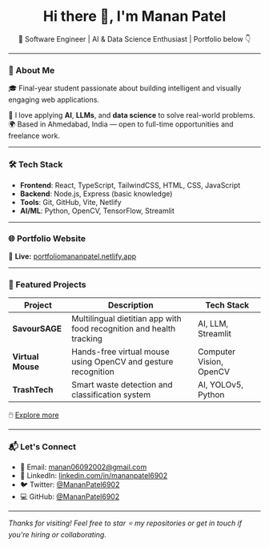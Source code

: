 <h1 align="center">Hi there 👋, I'm Manan Patel</h1>
<p align="center">🚀 Software Engineer | AI & Data Science Enthusiast | Portfolio below 👇</p>

---

### 💼 About Me
🎓 Final-year student passionate about building intelligent and visually engaging web applications.

🔬 I love applying **AI**, **LLMs**, and **data science** to solve real-world problems.  
🌍 Based in Ahmedabad, India — open to full-time opportunities and freelance work.

---

### 🛠️ Tech Stack

- **Frontend**: React, TypeScript, TailwindCSS, HTML, CSS, JavaScript
- **Backend**: Node.js, Express (basic knowledge)
- **Tools**: Git, GitHub, Vite, Netlify
- **AI/ML**: Python, OpenCV, TensorFlow, Streamlit

---

### 🌐 Portfolio Website

🎯 **Live:** [portfoliomananpatel.netlify.app](https://portfoliomananpatel.netlify.app)

---

### 📌 Featured Projects

| Project        | Description                                                                                       | Tech Stack                  |
|----------------|---------------------------------------------------------------------------------------------------|-----------------------------|
| **SavourSAGE** | Multilingual dietitian app with food recognition and health tracking                              | AI, LLM, Streamlit          |
| **Virtual Mouse** | Hands-free virtual mouse using OpenCV and gesture recognition                                 | Computer Vision, OpenCV     |
| **TrashTech**     | Smart waste detection and classification system                                               | AI, YOLOv5, Python          |

🖱️ [Explore more](https://portfoliomananpatel.netlify.app/#projects)

---

### 📬 Let's Connect

- 📧 Email: [manan06092002@gmail.com](mailto:manan06092002@gmail.com)
- 💼 LinkedIn: [linkedin.com/in/mananpatel6902](https://linkedin.com/in/mananpatel6902)
- 🐦 Twitter: [@MananPatel6902](https://twitter.com/MananPatel6902)
- 💻 GitHub: [@MananPatel6902](https://github.com/MananPatel6902)

---

_Thanks for visiting! Feel free to star ⭐ my repositories or get in touch if you're hiring or collaborating._

